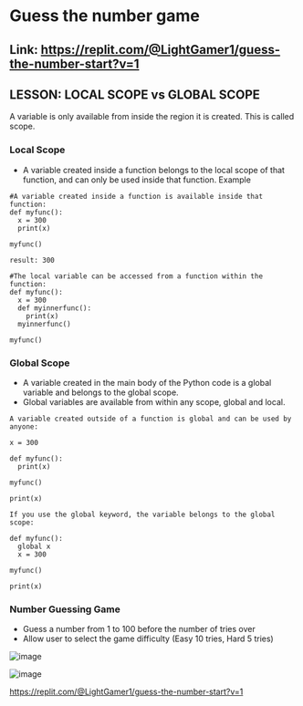 # Guess the number game
## Link: https://replit.com/@LightGamer1/guess-the-number-start?v=1
## LESSON: LOCAL SCOPE vs GLOBAL SCOPE

A variable is only available from inside the region it is created. This is called scope.
### Local Scope 
- A variable created inside a function belongs to the local scope of that function, and can only be used inside that function.
Example
```
#A variable created inside a function is available inside that function:
def myfunc():
  x = 300
  print(x)

myfunc()

result: 300
```

```
#The local variable can be accessed from a function within the function:
def myfunc():
  x = 300
  def myinnerfunc():
    print(x)
  myinnerfunc()

myfunc()

```

### Global Scope
- A variable created in the main body of the Python code is a global variable and belongs to the global scope.
- Global variables are available from within any scope, global and local.

```
A variable created outside of a function is global and can be used by anyone:

x = 300

def myfunc():
  print(x)

myfunc()

print(x)
```

```
If you use the global keyword, the variable belongs to the global scope:

def myfunc():
  global x
  x = 300

myfunc()

print(x)
```
### Number Guessing Game
- Guess a number from 1 to 100 before the number of tries over
- Allow user to select the game difficulty (Easy 10 tries, Hard 5 tries)

![image](https://user-images.githubusercontent.com/100339175/226824804-4dcc68ab-322b-4b92-856b-d115af177c92.png)

![image](https://user-images.githubusercontent.com/100339175/226827269-c236b541-cef8-4672-9e11-b503f1a8f172.png)


https://replit.com/@LightGamer1/guess-the-number-start?v=1

